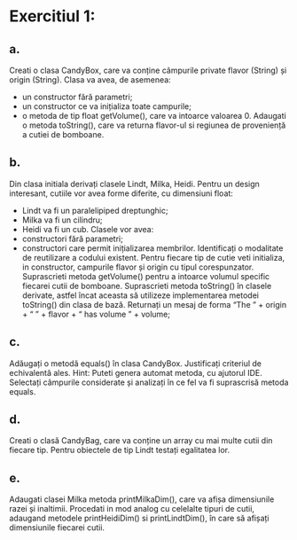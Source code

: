 # Exercitiul 1:
## a.
Creati o clasa CandyBox, care va conține câmpurile private flavor (String) și origin (String). Clasa va avea, de asemenea:
- un constructor fără parametri;
- un constructor ce va inițializa toate campurile;
- o metoda de tip float getVolume(), care va intoarce valoarea 0.
Adaugati o metoda toString(), care va returna flavor-ul si regiunea de proveniență a cutiei de bomboane.

## b.
Din clasa initiala derivați clasele Lindt, Milka, Heidi. Pentru un design interesant, cutiile vor avea forme diferite, cu dimensiuni float:
- Lindt va fi un paralelipiped dreptunghic;
- Milka va fi un cilindru;
- Heidi va fi un cub.
Clasele vor avea:
- constructori fără parametri;
- constructori care permit inițializarea membrilor. Identificați o modalitate de reutilizare a codului existent. Pentru fiecare tip de cutie veti initializa, in constructor, campurile flavor și origin cu tipul corespunzator.
Suprascrieti metoda getVolume() pentru a intoarce volumul specific fiecarei cutii de bomboane.
Suprascrieti metoda toString() în clasele derivate, astfel încat aceasta să utilizeze implementarea metodei toString() din clasa de bază. Returnați un mesaj de forma “The ” + origin + “ ” + flavor + “ has volume ” + volume;

## c.
Adăugați o metodă equals() în clasa CandyBox. Justificați criteriul de echivalentă ales. 
Hint: Puteti genera automat metoda, cu ajutorul IDE. Selectați câmpurile considerate și analizați în ce fel va fi suprascrisă metoda equals.

## d.
Creati o clasă CandyBag, care va conține un array cu mai multe cutii din fiecare tip. Pentru obiectele de tip Lindt testați egalitatea lor.

## e.
Adaugati clasei Milka metoda printMilkaDim(), care va afișa dimensiunile razei și inaltimii. Procedati in mod analog cu celelalte tipuri de cutii, adaugand metodele printHeidiDim() si printLindtDim(), în care să afișați dimensiunile fiecarei cutii.
